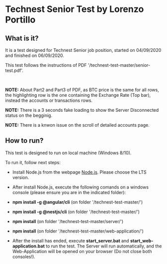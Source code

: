 # Technest Senior Test by Lorenzo Portillo

## What is it?

It is a test designed for Technest Senior job position, started on 04/09/2020 and finished on 06/09/2020.

This test follows the instructions of PDF '/technest-test-master/senior-test.pdf'.

<br>

<strong>NOTE:</strong> About Part2 and Part3 of PDF, as BTC price is the same for all rows, the highlighting row is the one containing the Exchange Rate (Top bar), instead the accounts or transactions rows.

<strong>NOTE:</strong> There is a 3 seconds fake loading to show the Server Disconnected status on the begginig.

<strong>NOTE:</strong> There is a knwon issue on the scroll of detailed accounts page.

## How to run?

This test is designed to run on local machine (Windows 8/10).

To run it, follow next steps:

- Install Node.js from the webpage [Node.js](https://nodejs.org/es/). Please choose the LTS version.

- After install Node.js, execute the following comands on a windows console (please ensure you are in the indicated folder):

- <strong>npm install -g @angular/cli</strong> (on folder '/technest-test-master/')

- <strong>npm install -g @nestjs/cli</strong> (on folder '/technest-test-master/')

- <strong>npm install</strong> (on folder '/technest-test-master/server/')

- <strong>npm install</strong> (on folder '/technest-test-master/web-application/')

- After the install has ended, execute <strong>start_server.bat</strong> and <strong>start_web-application.bat</strong> to run the test. The Server will run automatically, and the Web-Application will be opened on your browser (Do not close both consoles!).